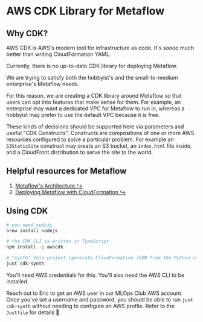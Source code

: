 # AWS CDK Library for Metaflow

## Why CDK?

AWS CDK is AWS's modern tool for infrastructure as code. It's *soooo* much better than writing CloudFormation YAML.

Currently, there is no up-to-date CDK library for deploying Metaflow. 

We are trying to satisfy both the hobbyist's and the small-to-medium enterprise's Metaflow needs.

For this reason, we are creating a CDK library around Metaflow so that users can opt into
features that make sense for them. For example, an enterprise may want a dedicated VPC
for Metaflow to run in, whereas a hobbyist may prefer to use the default VPC because it is free.

These kinds of decisions should be supported here via parameters and useful "CDK Constructs".
Constructs are compositions of one or more AWS resources configured to solve a particular problem.
For example an `S3StaticSite` construct may create an S3 bucket, an `index.html` file inside, and
a CloudFront distribution to serve the site to the world.

## Helpful resources for Metaflow

1. [Metaflow's Architecture ↪️](https://outerbounds.com/engineering/service-architecture/)
2. [Deploying Metaflow with CloudFormation ↪️](https://outerbounds.com/engineering/deployment/aws-managed/cloudformation/)

## Using CDK

```bash
# you need nodejs
brew install nodejs

# the CDK CLI is written in TypeScript
npm install -g awscdk

# "synth" this project (generate CloudFormation JSON from the Python code)
just cdk-synth
```

You'll need AWS credentials for this. You'll also need the AWS CLI to be installed. 

Reach out to Eric to get an AWS user in our MLOps Club AWS account.
Once you've set a username and password, you should be able to run `just cdk-synth` without needing
to configure an AWS profile. Refer to the `Justfile` for details 🙂.